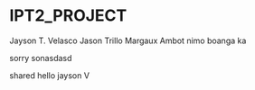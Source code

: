 # IPT2_PROJECT


Jayson T. Velasco
Jason Trillo
Margaux
Ambot nimo boanga ka


sorry sonasdasd

shared 
hello jayson V